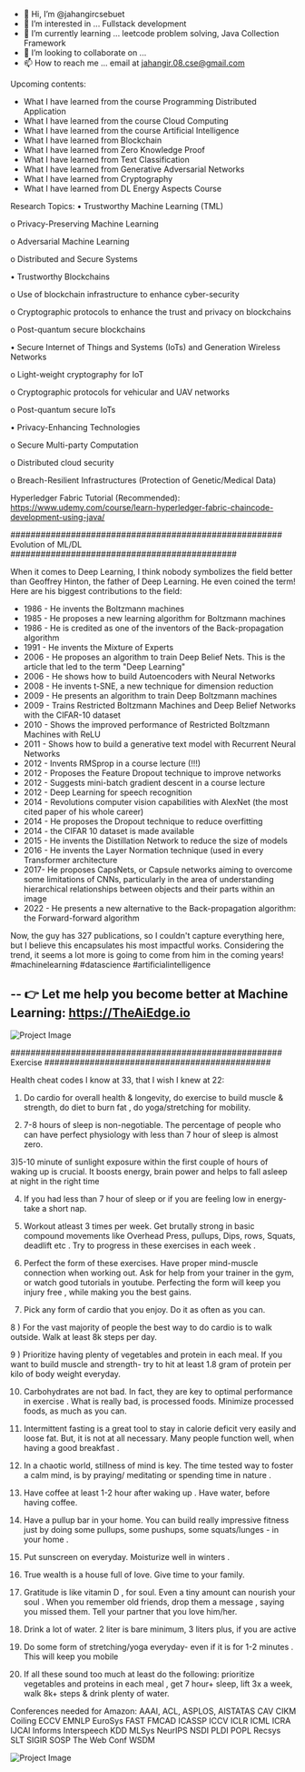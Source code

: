 - 👋 Hi, I’m @jahangircsebuet
- 👀 I’m interested in ... Fullstack development
- 🌱 I’m currently learning ... leetcode problem solving, Java Collection Framework
- 💞️ I’m looking to collaborate on ... 
- 📫 How to reach me ... email at jahangir.08.cse@gmail.com

Upcoming contents:
- What I have learned from the course Programming Distributed Application
- What I have learned from the course Cloud Computing
- What I have learned from the course Artificial Intelligence
- What I have learned from Blockchain
- What I have learned from Zero Knowledge Proof
- What I have learned from Text Classification
- What I have learned from Generative Adversarial Networks
- What I have learned from Cryptography
- What I have learned from DL Energy Aspects Course

<!---
jahangircsebuet/jahangircsebuet is a ✨ special ✨ repository because its `README.md` (this file) appears on your GitHub profile.
You can click the Preview link to take a look at your changes.
--->

Research Topics:
• Trustworthy Machine Learning (TML)

o Privacy-Preserving Machine Learning

o Adversarial Machine Learning

o Distributed and Secure Systems

• Trustworthy Blockchains

o Use of blockchain infrastructure to enhance cyber-security

o Cryptographic protocols to enhance the trust and privacy on blockchains

o Post-quantum secure blockchains

• Secure Internet of Things and Systems (IoTs) and Generation Wireless Networks

o Light-weight cryptography for IoT

o Cryptographic protocols for vehicular and UAV networks

o Post-quantum secure IoTs

• Privacy-Enhancing Technologies

o Secure Multi-party Computation

o Distributed cloud security

o Breach-Resilient Infrastructures (Protection of Genetic/Medical Data)


Hyperledger Fabric Tutorial (Recommended):
https://www.udemy.com/course/learn-hyperledger-fabric-chaincode-development-using-java/


###################################################### Evolution of ML/DL #############################################


When it comes to Deep Learning, I think nobody symbolizes the field better than Geoffrey Hinton, the father of Deep Learning. He even coined the term! Here are his biggest contributions to the field:

- 1986 - He invents the Boltzmann machines
- 1985 - He proposes a new learning algorithm for Boltzmann machines
- 1986 - He is credited as one of the inventors of the Back-propagation algorithm
- 1991 - He invents the Mixture of Experts
- 2006 - He proposes an algorithm to train Deep Belief Nets. This is the article that led to the term "Deep Learning"
- 2006 - He shows how to build Autoencoders with Neural Networks
- 2008 - He invents t-SNE, a new technique for dimension reduction
- 2009 - He presents an algorithm to train Deep Boltzmann machines
- 2009 - Trains Restricted Boltzmann Machines and Deep Belief Networks with the CIFAR-10 dataset
- 2010 - Shows the improved performance of Restricted Boltzmann Machines with ReLU
- 2011 - Shows how to build a generative text model with Recurrent Neural Networks
- 2012 - Invents RMSprop in a course lecture (!!!)
- 2012 - Proposes the Feature Dropout technique to improve networks
- 2012 - Suggests mini-batch gradient descent in a course lecture
- 2012 - Deep Learning for speech recognition
- 2014 - Revolutions computer vision capabilities with AlexNet (the most cited paper of his whole career)
- 2014 - He proposes the Dropout technique to reduce overfitting
- 2014 - the CIFAR 10 dataset is made available
- 2015 - He invents the Distillation Network to reduce the size of models
- 2016 - He invents the Layer Normation technique (used in every Transformer architecture
- 2017- He proposes CapsNets, or Capsule networks aiming to overcome some limitations of CNNs, particularly in the area of understanding hierarchical relationships between objects and their parts within an image
- 2022 - He presents a new alternative to the Back-propagation algorithm: the Forward-forward algorithm

Now, the guy has 327 publications, so I couldn't capture everything here, but I believe this encapsulates his most impactful works. Considering the trend, it seems a lot more is going to come from him in the coming years!
#machinelearning #datascience #artificialintelligence

--
👉 Let me help you become better at Machine Learning: https://TheAiEdge.io
--
![Project Image](https://raw.githubusercontent.com/jahangircsebuet/jahangircsebuet/ab1b997d2d7d1a25a628bbc06006577d33e920aa/evolution-of-ml-dl.jpg)

###################################################### Exercise #############################################


Health cheat codes I know at 33, that I wish I knew at 22:

1) Do cardio for overall health & longevity, do exercise to build muscle & strength, do diet to burn fat , do yoga/stretching for mobility.

2) 7-8 hours of sleep is non-negotiable. The percentage of people who can have perfect physiology with less than 7 hour of sleep is almost zero.

3)5-10 minute of sunlight exposure within the first couple of hours of waking up is crucial. It boosts energy, brain power and helps to fall asleep at night in the right time

4) If you had less than 7 hour of sleep or if you are feeling low in energy- take a short nap.

5) Workout atleast 3 times per week. Get brutally strong in basic compound movements like Overhead Press, pullups, Dips, rows, Squats, deadlift etc . Try to progress in these exercises in each week .

6) Perfect the form of these exercises. Have proper mind-muscle connection when working out. Ask for help from your trainer in the gym, or watch good tutorials in youtube. Perfecting the form will keep you injury free , while making you the best gains.

7) Pick any form of cardio that you enjoy. Do it as often as you can.

8 ) For the vast majority of people the best way to do cardio is to walk outside. Walk at least 8k steps per day.

9 ) Prioritize having plenty of vegetables and protein in each meal. If you want to build muscle and strength- try to hit at least 1.8 gram of protein per kilo of body weight everyday.

10) Carbohydrates are not bad. In fact, they are key to optimal performance in exercise . What is really bad, is processed foods. Minimize processed foods, as much as you can.

11) Intermittent fasting is a great tool to stay in calorie deficit very easily and loose fat. But, it is not at all necessary. Many people function well, when having a good breakfast .

11) In a chaotic world, stillness of mind is key. The time tested way to foster a calm mind, is by praying/ meditating or spending time in nature .

12) Have coffee at least 1-2 hour after waking up . Have water, before having coffee.

13) Have a pullup bar in your home. You can build really impressive fitness just by doing some pullups, some pushups, some squats/lunges - in your home .

14) Put sunscreen on everyday. Moisturize well in winters .

15) True wealth is a house full of love. Give time to your family. 

16) Gratitude is like vitamin D , for soul. Even a tiny amount can nourish your soul . When you remember old friends, drop them a message , saying you missed them. Tell your partner that you love him/her.

17) Drink a lot of water. 2 liter is bare minimum, 3 liters plus, if you are active

18) Do some form of stretching/yoga everyday- even if it is for 1-2 minutes . This will keep you mobile

19) If all these sound too much at least do the following: prioritize vegetables and proteins in each meal , get 7 hour+ sleep, lift 3x a week, walk 8k+ steps & drink plenty of water.



Conferences needed for Amazon:
AAAI, 
ACL,
ASPLOS,
AISTATAS
CAV
CIKM
Coiling
ECCV
EMNLP
EuroSys
FAST
FMCAD
ICASSP
ICCV
ICLR
ICML
ICRA
IJCAI
Informs
Interspeech
KDD
MLSys
NeurIPS
NSDI
PLDI
POPL
Recsys
SLT
SIGIR
SOSP
The Web Conf
WSDM

![Project Image](https://raw.githubusercontent.com/jahangircsebuet/jahangircsebuet/41480b79190f909b418eb134cec1bc4c6e174b02/relation-among-ai-ml-nn-dl.jpg)

